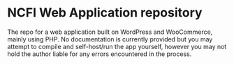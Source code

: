 # NCFI Web Application repository
The repo for a web application built on WordPress and WooCommerce, mainly using PHP.
No documentation is currently provided but you may attempt to compile and self-host/run the app yourself,
however you may not hold the author liable for any errors encountered in the process.
